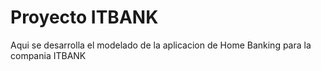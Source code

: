 # Proyecto ITBANK
Aqui se desarrolla el modelado de la aplicacion de Home Banking para la compania ITBANK 